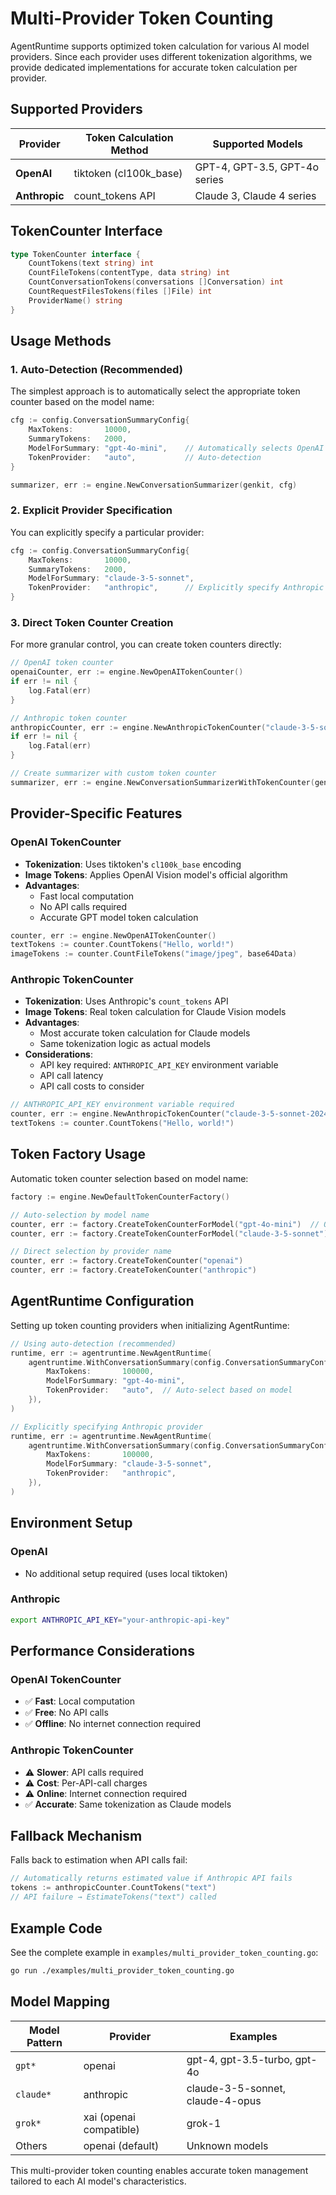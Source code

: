 # Multi-Provider Token Counting

AgentRuntime supports optimized token calculation for various AI model providers. Since each provider uses different tokenization algorithms, we provide dedicated implementations for accurate token calculation per provider.

## Supported Providers

| Provider      | Token Calculation Method | Supported Models              |
| ------------- | ------------------------ | ----------------------------- |
| **OpenAI**    | tiktoken (cl100k_base)   | GPT-4, GPT-3.5, GPT-4o series |
| **Anthropic** | count_tokens API         | Claude 3, Claude 4 series     |

## TokenCounter Interface

```go
type TokenCounter interface {
    CountTokens(text string) int
    CountFileTokens(contentType, data string) int
    CountConversationTokens(conversations []Conversation) int
    CountRequestFilesTokens(files []File) int
    ProviderName() string
}
```

## Usage Methods

### 1. Auto-Detection (Recommended)

The simplest approach is to automatically select the appropriate token counter based on the model name:

```go
cfg := config.ConversationSummaryConfig{
    MaxTokens:       10000,
    SummaryTokens:   2000,
    ModelForSummary: "gpt-4o-mini",    // Automatically selects OpenAI counter
    TokenProvider:   "auto",           // Auto-detection
}

summarizer, err := engine.NewConversationSummarizer(genkit, cfg)
```

### 2. Explicit Provider Specification

You can explicitly specify a particular provider:

```go
cfg := config.ConversationSummaryConfig{
    MaxTokens:       10000,
    SummaryTokens:   2000,
    ModelForSummary: "claude-3-5-sonnet",
    TokenProvider:   "anthropic",      // Explicitly specify Anthropic counter
}
```

### 3. Direct Token Counter Creation

For more granular control, you can create token counters directly:

```go
// OpenAI token counter
openaiCounter, err := engine.NewOpenAITokenCounter()
if err != nil {
    log.Fatal(err)
}

// Anthropic token counter
anthropicCounter, err := engine.NewAnthropicTokenCounter("claude-3-5-sonnet-20241022")
if err != nil {
    log.Fatal(err)
}

// Create summarizer with custom token counter
summarizer, err := engine.NewConversationSummarizerWithTokenCounter(genkit, cfg, openaiCounter)
```

## Provider-Specific Features

### OpenAI TokenCounter

- **Tokenization**: Uses tiktoken's `cl100k_base` encoding
- **Image Tokens**: Applies OpenAI Vision model's official algorithm
- **Advantages**:
  - Fast local computation
  - No API calls required
  - Accurate GPT model token calculation

```go
counter, err := engine.NewOpenAITokenCounter()
textTokens := counter.CountTokens("Hello, world!")
imageTokens := counter.CountFileTokens("image/jpeg", base64Data)
```

### Anthropic TokenCounter

- **Tokenization**: Uses Anthropic's `count_tokens` API
- **Image Tokens**: Real token calculation for Claude Vision models
- **Advantages**:
  - Most accurate token calculation for Claude models
  - Same tokenization logic as actual models
- **Considerations**:
  - API key required: `ANTHROPIC_API_KEY` environment variable
  - API call latency
  - API call costs to consider

```go
// ANTHROPIC_API_KEY environment variable required
counter, err := engine.NewAnthropicTokenCounter("claude-3-5-sonnet-20241022")
textTokens := counter.CountTokens("Hello, world!")
```

## Token Factory Usage

Automatic token counter selection based on model name:

```go
factory := engine.NewDefaultTokenCounterFactory()

// Auto-selection by model name
counter, err := factory.CreateTokenCounterForModel("gpt-4o-mini")  // OpenAI
counter, err := factory.CreateTokenCounterForModel("claude-3-5-sonnet")  // Anthropic

// Direct selection by provider name
counter, err := factory.CreateTokenCounter("openai")
counter, err := factory.CreateTokenCounter("anthropic")
```

## AgentRuntime Configuration

Setting up token counting providers when initializing AgentRuntime:

```go
// Using auto-detection (recommended)
runtime, err := agentruntime.NewAgentRuntime(
    agentruntime.WithConversationSummary(config.ConversationSummaryConfig{
        MaxTokens:       100000,
        ModelForSummary: "gpt-4o-mini",
        TokenProvider:   "auto",  // Auto-select based on model
    }),
)

// Explicitly specifying Anthropic provider
runtime, err := agentruntime.NewAgentRuntime(
    agentruntime.WithConversationSummary(config.ConversationSummaryConfig{
        MaxTokens:       100000,
        ModelForSummary: "claude-3-5-sonnet",
        TokenProvider:   "anthropic",
    }),
)
```

## Environment Setup

### OpenAI

- No additional setup required (uses local tiktoken)

### Anthropic

```bash
export ANTHROPIC_API_KEY="your-anthropic-api-key"
```

## Performance Considerations

### OpenAI TokenCounter

- ✅ **Fast**: Local computation
- ✅ **Free**: No API calls
- ✅ **Offline**: No internet connection required

### Anthropic TokenCounter

- ⚠️ **Slower**: API calls required
- ⚠️ **Cost**: Per-API-call charges
- ⚠️ **Online**: Internet connection required
- ✅ **Accurate**: Same tokenization as Claude models

## Fallback Mechanism

Falls back to estimation when API calls fail:

```go
// Automatically returns estimated value if Anthropic API fails
tokens := anthropicCounter.CountTokens("text")
// API failure → EstimateTokens("text") called
```

## Example Code

See the complete example in `examples/multi_provider_token_counting.go`:

```bash
go run ./examples/multi_provider_token_counting.go
```

## Model Mapping

| Model Pattern | Provider                | Examples                         |
| ------------- | ----------------------- | -------------------------------- |
| `gpt*`        | openai                  | gpt-4, gpt-3.5-turbo, gpt-4o     |
| `claude*`     | anthropic               | claude-3-5-sonnet, claude-4-opus |
| `grok*`       | xai (openai compatible) | grok-1                           |
| Others        | openai (default)        | Unknown models                   |

This multi-provider token counting enables accurate token management tailored to each AI model's characteristics.
